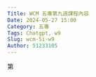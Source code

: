 ```yaml
---
Title: WCM 五專第九週課程內容
Date: 2024-05-27 15:00
Category: 五專
Tags: Chatgpt, w9
Slug: wcm-5i-w9
Author: 51233105
---
```


第

<!-- PELICAN_END_SUMMARY -->
